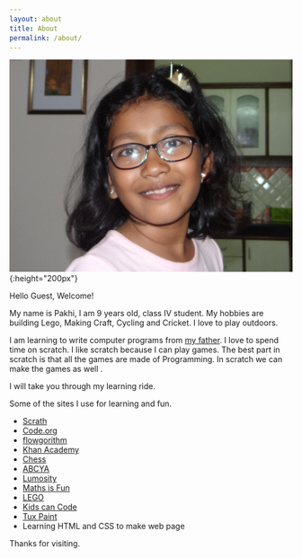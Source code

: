 ```yaml
---
layout: about
title: About
permalink: /about/
---
```


![Me](../data/images/ppj_pic.jpg){:height="200px"}

Hello Guest, Welcome! 

My name is Pakhi, I am 9 years old, class IV student. My hobbies are building Lego, Making Craft, Cycling and Cricket. I love to play outdoors.

I am learning to write computer programs from [my father](https://pradeeppant.com/). I love to spend time on scratch. I like scratch because I can play games. The best part in scratch is that all the games are made of Programming. In scratch we can make the games as well .

I will take you through my learning ride.

Some of the sites I use for learning and fun.

* [Scrath](https://scratch.mit.edu/)
* [Code.org](http://www.code.org/)
* [flowgorithm](http://www.flowgorithm.org/)
* [Khan Academy](https://www.khanacademy.org/)
* [Chess](https://www.chesskid.com/)
* [ABCYA](https://www.abcya.com/)
* [Lumosity](https://www.lumosity.com/en/)
* [Maths is Fun](https://www.mathsisfun.com/index.htm)
* [LEGO](https://www.lego.com/en-us/kids)
* [Kids can Code](https://www.youtube.com/channel/UCNaPQ5uLX5iIEHUCLmfAgKg)
* [Tux Paint](http://www.tuxpaint.org/)
* Learning HTML and CSS to make web page

Thanks for visiting.




